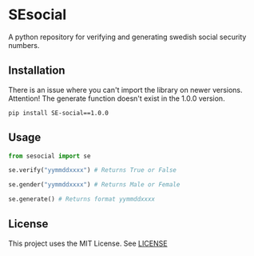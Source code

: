 # SEsocial

A python repository for verifying and generating swedish social security numbers.

## Installation

There is an issue where you can't import the library on newer versions.
Attention! The generate function doesn't exist in the 1.0.0 version.

`pip install SE-social==1.0.0`

## Usage

```python
from sesocial import se

se.verify("yymmddxxxx") # Returns True or False

se.gender("yymmddxxxx") # Returns Male or Female

se.generate() # Returns format yymmddxxxx
```

## License

This project uses the MIT License. See [LICENSE](LICENSE "LICENSE")
